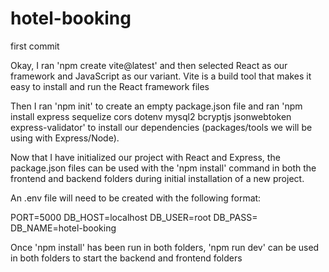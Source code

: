# hotel-booking

first commit

Okay, I ran 'npm create vite@latest' and then selected React as our framework and JavaScript as our variant. Vite is a build tool that makes it easy to install and run the React framework files

Then I ran 'npm init' to create an empty package.json file and ran 'npm install express sequelize cors dotenv mysql2 bcryptjs jsonwebtoken express-validator' to install our dependencies (packages/tools we will be using with Express/Node).

Now that I have initialized our project with React and Express, the package.json files can be used with the 'npm install' command in both the frontend and backend folders during initial installation of a new project.

An .env file will need to be created with the following format:

PORT=5000
DB_HOST=localhost
DB_USER=root
DB_PASS=
DB_NAME=hotel-booking

Once 'npm install' has been run in both folders, 'npm run dev' can be used in both folders to start the backend and frontend folders